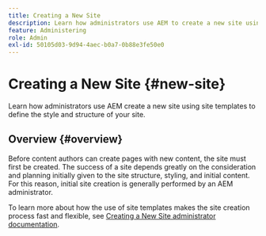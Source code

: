 ```yaml
---
title: Creating a New Site
description: Learn how administrators use AEM to create a new site using site templates to define the style and structure of your site.
feature: Administering
role: Admin
exl-id: 50105d03-9d94-4aec-b0a7-0b88e3fe50e0
---
```

# Creating a New Site {#new-site}

Learn how administrators use AEM create a new site using site templates to define the style and structure of your site.

## Overview {#overview}

Before content authors can create pages with new content, the site must first be created. The success of a site depends greatly on the consideration and planning initially given to the site structure, styling, and initial content. For this reason, initial site creation is generally performed by an AEM administrator.

To learn more about how the use of site templates makes the site creation process fast and flexible, see [Creating a New Site administrator documentation](/help/sites-cloud/administering/site-creation/create-site.md).
